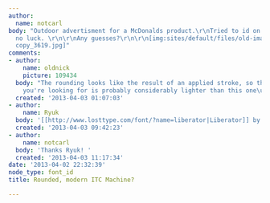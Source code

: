 ```yaml
---
author:
  name: notcarl
body: "Outdoor advertisment for a McDonalds product.\r\nTried to id on myfonts with
  no luck. \r\n\r\nAny guesses?\r\n\r\n[img:sites/default/files/old-images/waffle_5730.jpg]\r\n[img:sites/default/files/old-images/waffle
  copy_3619.jpg]"
comments:
- author:
    name: oldnick
    picture: 109434
  body: "The rounding looks like the result of an applied stroke, so the typeface
    you're looking for is probably considerably lighter than this one\u2026"
  created: '2013-04-03 01:07:03'
- author:
    name: Ryuk
  body: '[[http://www.losttype.com/font/?name=liberator|Liberator]] by Ryan Clark'
  created: '2013-04-03 09:42:23'
- author:
    name: notcarl
  body: 'Thanks Ryuk! '
  created: '2013-04-03 11:17:34'
date: '2013-04-02 22:32:39'
node_type: font_id
title: Rounded, modern ITC Machine?

---
```


